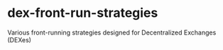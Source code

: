 # dex-front-run-strategies
Various front-running strategies designed for Decentralized Exchanges (DEXes)
